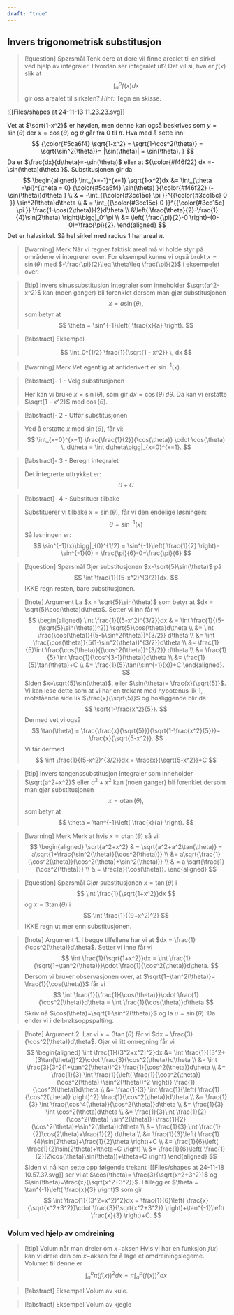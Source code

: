 ```yaml
---
draft: "true"
---
```


## Invers trigonometrisk substitusjon


> [!question] Spørsmål 
> Tenk dere at dere vil finne arealet til en sirkel ved hjelp av integraler. Hvordan ser integralet ut? Det vil si, hva er $f(x)$ slik at 
> $$
> \int_a^b f(x) dx
> $$
> gir oss arealet til sirkelen?
> *Hint:* Tegn en skisse.



![[Files/shapes at 24-11-13 11.23.23.svg]]


Vet at $\sqrt{1-x^2}$ er høyden, men denne kan også beskrives som $y=\sin(\theta)$ der $x=\cos(\theta)$ og $\theta$ går fra $0$ til $\pi$. Hva med å sette inn:
$$
{\color{#5ca6f4} \sqrt{1-x^2} = \sqrt{1-\cos^2(\theta)} = \sqrt{\sin^2(\theta)}= |\sin(\theta)| = \sin(\theta).  }
$$
Da er $\frac{dx}{d\theta}=-\sin(\theta)$ eller at ${\color{#f46f22} dx =-\sin(\theta)d\theta }$.
Substitusjonen gir da
$$
\begin{aligned} 
\int_{x=-1}^{x=1} \sqrt{1-x^2}dx &= \int_{\theta =\pi}^{\theta = 0} {\color{#5ca6f4} \sin(\theta) }{\color{#f46f22} (-\sin(\theta))d\theta } \\ & = -\int_{{\color{#3cc15c} \pi }}^{{\color{#3cc15c} 0 }} \sin^2(\theta)d\theta \\ & = \int_{{\color{#3cc15c} 0 }}^{{\color{#3cc15c} \pi }} \frac{1-\cos(2\theta)}{2}d\theta \\ &\left(  \frac{\theta}{2}-\frac{1}{4}\sin(2\theta) \right)\bigg|_0^\pi \\ &=  \left( \frac{\pi}{2}-0 \right)-(0-0)=\frac{\pi}{2}.
\end{aligned} 
$$
Det er halvsirkel. Så hel sirkel med radius $1$ har areal $\pi$.

> [!warning] Merk 
> Når vi regner faktisk areal må vi holde styr på områdene vi integrerer over. For eksempel kunne vi også brukt $x= \sin(\theta)$ med $-\frac{\pi}{2}\leq \theta\leq \frac{\pi}{2}$ i eksempelet over.

> [!tip] Invers sinussubstitusjon
> Integraler som inneholder $\sqrt{a^2-x^2}$ kan (noen ganger) bli forenklet dersom man gjør substitusjonen 
> $$
> x = a \sin(\theta),
> $$ 
> som betyr at
> $$
> \theta = \sin^{-1}\left( \frac{x}{a} \right).
> $$
> 




> [!abstract] Eksempel 
> 
> $$
> \int_0^{1/2} \frac{1}{\sqrt{1 - x^2}} \, dx
> $$

> [!warning] Merk 
> Vet egentlig at antiderivert er $\sin^{-1}(x)$.

> [!abstract]- 1 - Velg substitusjonen
> 
> Her kan vi bruke $x = \sin(\theta)$, som gir $dx = \cos(\theta) \, d\theta$. Da kan vi erstatte $\sqrt{1 - x^2}$ med $\cos(\theta)$.
> 

> [!abstract]-  2 - Utfør substitusjonen
> 
> Ved å erstatte $x$ med $\sin(\theta)$, får vi:
> $$
> \int_{x=0}^{x=1} \frac{\frac{1}{2}}{\cos(\theta)} \cdot \cos(\theta) \, d\theta = \int d\theta\bigg|_{x=0}^{x=1}.
> $$
> 

> [!abstract]- 3 - Beregn integralet
> 
> Det integrerte uttrykket er:
> $$
> \theta + C
> $$

> [!abstract]- 4 - Substituer tilbake
> 
> Substituerer vi tilbake $x = \sin(\theta)$, får vi den endelige løsningen:
> $$
> \theta = \sin^{-1}(x)
> $$
> Så løsningen er:
> $$
> \sin^{-1}(x)\bigg|_{0}^{1/2} = \sin^{-1}\left( \frac{1}{2} \right)-\sin^{-1}(0) = \frac{\pi}{6}-0=\frac{\pi}{6}
> $$


> [!question] Spørsmål 
> Gjør substitusjonen $x=\sqrt{5}\sin(\theta)$ på 
> $$
> \int \frac{1}{(5-x^2)^{3/2}}dx.
> $$
> IKKE regn resten, bare substitusjonen.

> [!note] Argument 
> La $x = \sqrt{5}\sin(\theta)$ som betyr at $dx = \sqrt{5}\cos(\theta)d\theta$. Setter vi inn får vi
> $$
> \begin{aligned} 
> \int \frac{1}{(5-x^2)^{3/2}}dx & = \int \frac{1}{(5-(\sqrt{5}\sin(\theta))^2)} \sqrt{5}\cos(\theta)d\theta \\ &= \int \frac{\cos(\theta)}{(5-5\sin^2(\theta))^{3/2}} d\theta \\ &= \int \frac{\cos(\theta)}{5(1-\sin^2(\theta))^{3/2}}d\theta \\ &= \frac{1}{5}\int \frac{\cos(\theta)}{(\cos^2(\theta))^{3/2}} d\theta \\ &= \frac{1}{5} \int \frac{1}{\cos^{3-1}(\theta)}d\theta \\ &= \frac{1}{5}\tan(\theta)+C \\ &= \frac{1}{5}\tan(\sin^{-1}(x))+C
> \end{aligned}.
> $$
> Siden $x=\sqrt{5}\sin(\theta)$, eller $\sin(\theta)= \frac{x}{\sqrt{5}}$. Vi kan lese dette som at vi har en trekant med hypotenus lik $1$, motstående side lik $\frac{x}{\sqrt{5}}$ og hosliggende blir da
> $$
> \sqrt{1-\frac{x^2}{5}}.
> $$
> Dermed vet vi også 
> $$
> \tan(\theta) = \frac{\frac{x}{\sqrt{5}}}{\sqrt{1-\frac{x^2}{5}}}= \frac{x}{\sqrt{5-x^2}}.
> $$
> Vi får dermed 
> $$
> \int \frac{1}{(5-x^2)^{3/2}}dx = \frac{x}{\sqrt{5-x^2}}+C
> $$





> [!tip] Invers tangenssubstitusjon
> Integraler som inneholder $\sqrt{a^2+x^2}$ eller $a^2+x^2$ kan (noen ganger) bli forenklet dersom man gjør substitusjonen 
> $$
> x = a \tan(\theta),
> $$ 
> som betyr at
> $$
> \theta = \tan^{-1}\left( \frac{x}{a} \right).
> $$

> [!warning] Merk 
> Merk at hvis $x = a\tan(\theta)$ så vil 
> $$
> \begin{aligned} 
> \sqrt{a^2+x^2} & = \sqrt{a^2+a^2\tan(\theta)} = a\sqrt{1+\frac{\sin^2(\theta)}{\cos^2(\theta)}}  \\ &= a\sqrt{\frac{1}{\cos^2(\theta)}(\cos^2(\theta)+\sin^2(\theta))} \\ & = a \sqrt{\frac{1}{\cos^2(\theta)}} \\ & = \frac{a}{\cos(\theta)}.
> \end{aligned} 
> $$

> [!question] Spørsmål 
> Gjør substitusjonen $x= \tan(\theta)$ i 
> $$
> \int \frac{1}{\sqrt{1+x^2}}dx
> $$
> og $x=3\tan(\theta)$ i
> $$
> \int \frac{1}{(9+x^2)^2}
> $$
> IKKE regn ut mer enn substitusjonen.


> [!note] Argument 1.
> I begge tilfellene har vi at $dx = \frac{1}{\cos^2(\theta)}d\theta$. Setter vi inne får vi
> $$
> \int \frac{1}{\sqrt{1+x^2}}dx = \int \frac{1}{\sqrt{1+\tan^2(\theta)}}\cdot \frac{1}{\cos^2(\theta)}d\theta.
> $$
> Dersom vi bruker observasjonen over, at $\sqrt{1+\tan^2(\theta)}= \frac{1}{\cos(\theta)}$ får vi
> $$
> \int \frac{1}{\frac{1}{\cos(\theta)}}\cdot \frac{1}{\cos^2(\theta)}d\theta = \int \frac{1}{\cos(\theta)}d\theta
> $$
> Skriv nå $\cos(\theta)=\sqrt{1-\sin^2(\theta)}$ og la $u = \sin(\theta)$. Da ender vi i delbrøksoppspalting. 

> [!note] Argument 2.
> Lar vi $x = 3\tan(\theta)$ får vi $dx = \frac{3}{\cos^2(\theta)}d\theta$. 
> Gjør vi litt omregning får vi 
> $$
> \begin{aligned} 
> \int \frac{1}{(3^2+x^2)^2}dx  &= \int \frac{1}{(3^2+(3\tan(\theta))^2}\cdot \frac{3}{\cos^2(\theta)}d\theta \\ &= \int \frac{3}{3^2(1+\tan^2(\theta))^2} \frac{1}{\cos^2(\theta)}d\theta \\ &= \frac{1}{3} \int \frac{1}{\left( \frac{1}{\cos^2(\theta)}(\cos^2(\theta)+\sin^2(\theta))^2 \right)}  \frac{1}{\cos^2(\theta)}d\theta \\ &= \frac{1}{3} \int \frac{1}{\left( \frac{1}{\cos^2(\theta)} \right)^2} \frac{1}{\cos^2(\theta)}d\theta \\ &= \frac{1}{3} \int \frac{\cos^4(\theta)}{\cos^2(\theta)}d\theta \\ &= \frac{1}{3} \int \cos^2(\theta)d\theta \\ &= \frac{1}{3}\int   \frac{1}{2}(\cos^2(\theta)-\sin^2(\theta))+\frac{1}{2}(\cos^2(\theta)+\sin^2(\theta))d\theta \\ &= \frac{1}{3} \int \frac{1}{2}\cos(2\theta)+\frac{1}{2} d\theta \\ &= \frac{1}{3}\left( \frac{1}{4}\sin(2\theta)+\frac{1}{2}\theta \right)+C \\ &= \frac{1}{6}\left( \frac{1}{2}\sin(2\theta)+\theta+C \right) \\ &= \frac{1}{6}\left( \frac{1}{2}(2\cos(\theta)\sin(\theta))+\theta+C \right)
> \end{aligned} 
> $$
> Siden vi nå kan sette opp følgende trekant
> ![[Files/shapes at 24-11-18 10.57.37.svg]]
> ser vi at $\cos(\theta)= \frac{3}{\sqrt{x^2+3^2}}$ og $\sin(\theta)=\frac{x}{\sqrt{x^2+3^2}}$. I tillegg er $\theta = \tan^{-1}\left( \frac{x}{3} \right)$ som gir
> $$
> \int \frac{1}{(3^2+x^2)^2}dx = \frac{1}{6}\left( \frac{x}{\sqrt{x^2+3^2}}\cdot \frac{3}{\sqrt{x^2+3^2}} \right)+\tan^{-1}\left( \frac{x}{3} \right)+C.
> $$



### Volum ved hjelp av omdreining

> [!tip] Volum når man dreier om $x-$aksen
> Hvis vi har en funksjon $f(x)$ kan vi dreie den om $x-$aksen for å lage et omdreiningslegeme. Volumet til denne er
> $$
> \int_a^b \pi (f(x))^2 dx=\pi\int_a^b (f(x))^xdx
> $$ 
>


> [!abstract] Eksempel 
> Volum av kule.

> [!abstract] Eksempel 
> Volum av kjegle




